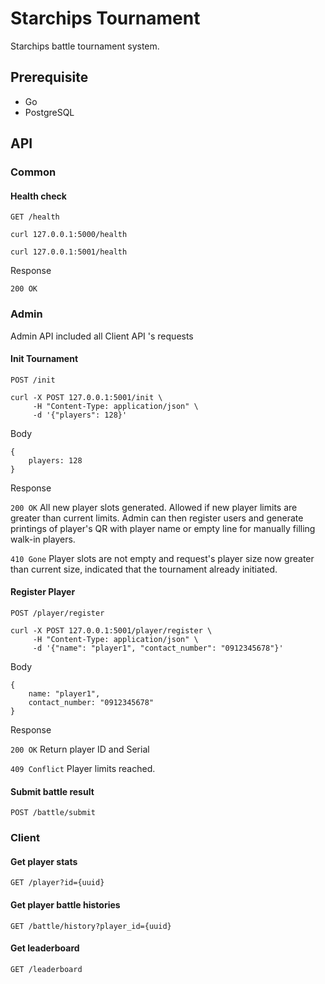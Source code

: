 # Starchips Tournament
Starchips battle tournament system.

## Prerequisite
- Go
- PostgreSQL

## API

### Common

#### Health check

`GET /health`

```
curl 127.0.0.1:5000/health
```

```
curl 127.0.0.1:5001/health
```

Response

`200 OK`

### Admin
Admin API included all Client API 's requests

#### Init Tournament

`POST /init`

```
curl -X POST 127.0.0.1:5001/init \
     -H "Content-Type: application/json" \
     -d '{"players": 128}'
```

Body

```
{
    players: 128
}
```

Response

`200 OK`
All new player slots generated.
Allowed if new player limits are greater than current limits.
Admin can then register users and generate printings
of player's QR with player name or empty line for manually filling walk-in players.

`410 Gone`
Player slots are not empty and request's player size now greater than current size,
indicated that the tournament already initiated.

#### Register Player

`POST /player/register`

```
curl -X POST 127.0.0.1:5001/player/register \
     -H "Content-Type: application/json" \
     -d '{"name": "player1", "contact_number": "0912345678"}'
```

Body

```
{
    name: "player1",
    contact_number: "0912345678"
}
```

Response

`200 OK`
Return player ID and Serial

`409 Conflict`
Player limits reached.

#### Submit battle result

`POST /battle/submit`

### Client

#### Get player stats

`GET /player?id={uuid}`

#### Get player battle histories

`GET /battle/history?player_id={uuid}`

#### Get leaderboard

`GET /leaderboard`
